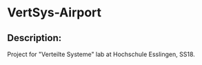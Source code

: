 # VertSys-Airport

## Description:
Project for "Verteilte Systeme" lab at Hochschule Esslingen, SS18. 